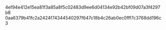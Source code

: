 4ef94e412e15ea81f3a85a8f5c02483d9ee6d04134e92b42bf09d07a3f4297b8
0aa6379b41fc2a2424f74344540297f647c18b4c26ab0ec0fff7c3768dd196c3
